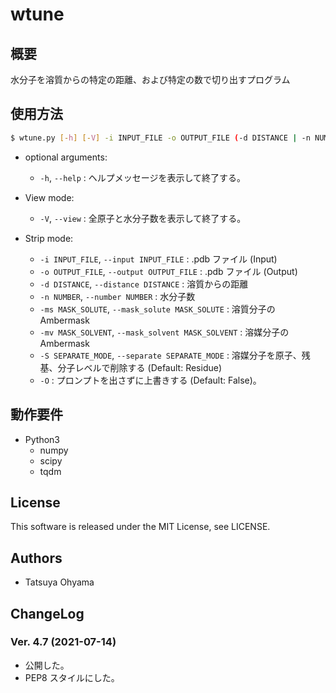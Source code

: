 # wtune

## 概要
水分子を溶質からの特定の距離、および特定の数で切り出すプログラム


## 使用方法
```sh
$ wtune.py [-h] [-V] -i INPUT_FILE -o OUTPUT_FILE (-d DISTANCE | -n NUMBER) [-ms MASK_SOLUTE] [-mv MASK_SOLVENT] [-S SEPARATE_MODE] [-O]
```

* optional arguments:
	* `-h`, `--help`
		: ヘルプメッセージを表示して終了する。

* View mode:
	* `-V`, `--view`
		: 全原子と水分子数を表示して終了する。

* Strip mode:
	* `-i INPUT_FILE`, `--input INPUT_FILE`
		: .pdb ファイル (Input)
	* `-o OUTPUT_FILE`, `--output OUTPUT_FILE`
		: .pdb ファイル (Output)
	* `-d DISTANCE`, `--distance DISTANCE`
		: 溶質からの距離
	* `-n NUMBER`, `--number NUMBER`
		: 水分子数
	* `-ms MASK_SOLUTE`, `--mask_solute MASK_SOLUTE`
		: 溶質分子の Ambermask
	* `-mv MASK_SOLVENT`, `--mask_solvent MASK_SOLVENT`
		: 溶媒分子の Ambermask
	* `-S SEPARATE_MODE`, `--separate SEPARATE_MODE`
		: 溶媒分子を原子、残基、分子レベルで削除する (Default: Residue)
	* `-O`
		: プロンプトを出さずに上書きする (Default: False)。


## 動作要件
* Python3
	* numpy
	* scipy
	* tqdm


## License
This software is released under the MIT License, see LICENSE.


## Authors
* Tatsuya Ohyama


## ChangeLog
### Ver. 4.7 (2021-07-14)
* 公開した。
* PEP8 スタイルにした。
